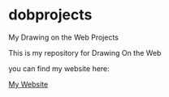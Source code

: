 dobprojects
===========

My Drawing on the Web Projects

This is my repository for Drawing On the Web

you can find my website here:

[My Website](i6.cims.nyu.edu/~kmw447/)
